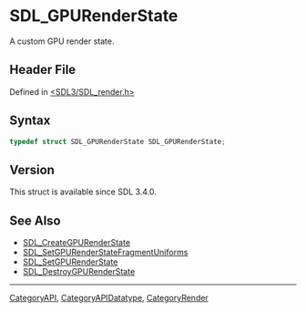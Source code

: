 # SDL_GPURenderState

A custom GPU render state.

## Header File

Defined in [<SDL3/SDL_render.h>](https://github.com/libsdl-org/SDL/blob/main/include/SDL3/SDL_render.h)

## Syntax

```c
typedef struct SDL_GPURenderState SDL_GPURenderState;
```

## Version

This struct is available since SDL 3.4.0.

## See Also

- [SDL_CreateGPURenderState](SDL_CreateGPURenderState)
- [SDL_SetGPURenderStateFragmentUniforms](SDL_SetGPURenderStateFragmentUniforms)
- [SDL_SetGPURenderState](SDL_SetGPURenderState)
- [SDL_DestroyGPURenderState](SDL_DestroyGPURenderState)

----
[CategoryAPI](CategoryAPI), [CategoryAPIDatatype](CategoryAPIDatatype), [CategoryRender](CategoryRender)

